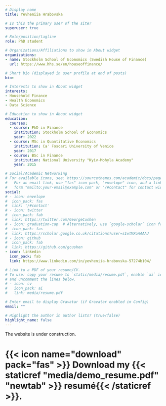 ```yaml
---
# Display name
title: Yevheniia Hrabovska

# Is this the primary user of the site?
superuser: true

# Role/position/tagline
role: PhD student

# Organizations/Affiliations to show in About widget
organizations:
- name: Stockholm School of Economics (Swedish House of Finance)
  url: https://www.hhs.se/en/houseoffinance/

# Short bio (displayed in user profile at end of posts)
bio: 

# Interests to show in About widget
interests:
- Household Finance
- Health Economics
- Data Science

# Education to show in About widget
education:
  courses:
  - course: PhD in Finance
    institution: Stockholm School of Economics
    year: 2022
  - course: MSc in Quantitative Economics
    institution: Ca' Foscari University of Venice
    year: 2017
  - course: BSc in Finance
    institution: National University "Kyiv-Mohyla Academy"
    year: 2015

# Social/Academic Networking
# For available icons, see: https://sourcethemes.com/academic/docs/page-builder/#icons
#   For an email link, use "fas" icon pack, "envelope" icon, and a link in the
#   form "mailto:your-email@example.com" or "/#contact" for contact widget.
social:
# - icon: envelope
#  icon_pack: fas
#  link: '/#contact'
# - icon: twitter
#  icon_pack: fab
#  link: https://twitter.com/GeorgeCushen
# - icon: graduation-cap  # Alternatively, use `google-scholar` icon from `ai` icon pack
#  icon_pack: fas
#  link: https://scholar.google.co.uk/citations?user=sIwtMXoAAAAJ
# - icon: github
#  icon_pack: fab
#  link: https://github.com/gcushen
- icon: linkedin
  icon_pack: fab
  link: https://www.linkedin.com/in/yevheniia-hrabovska-57274b104/

# Link to a PDF of your resume/CV.
# To use: copy your resume to `static/media/resume.pdf`, enable `ai` icons in `params.toml`, 
# and uncomment the lines below.
# - icon: cv
#   icon_pack: ai
#   link: media/resume.pdf

# Enter email to display Gravatar (if Gravatar enabled in Config)
email: ""

# Highlight the author in author lists? (true/false)
highlight_name: false
---
```


The website is under construction.

 # {{< icon name="download" pack="fas" >}}  Download my {{< staticref "media/demo_resume.pdf" "newtab" >}} resumé{{< /staticref >}}. 
